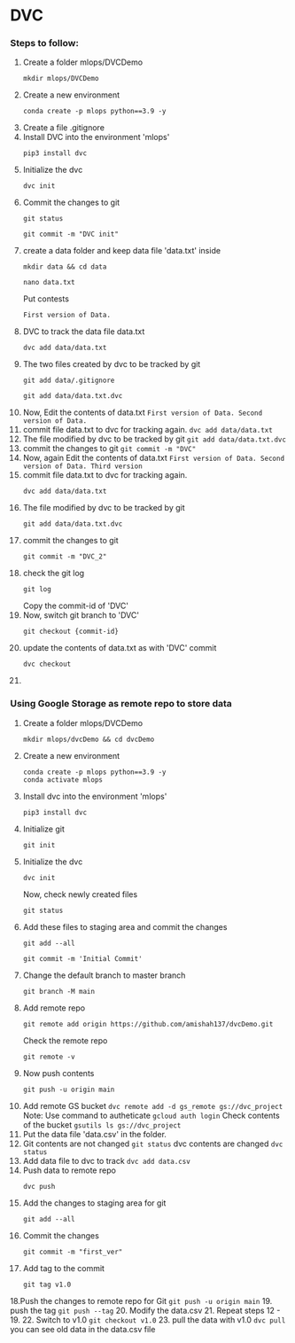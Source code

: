# DVC

### Steps to follow:
  1. Create a folder mlops/DVCDemo
     ```
     mkdir mlops/DVCDemo
     ```
  2. Create a new environment
     ```
     conda create -p mlops python==3.9 -y
     ```
  3. Create a file .gitignore
  4. Install DVC into the environment 'mlops'
     ```
     pip3 install dvc
     ```
  5. Initialize the dvc
     ```
     dvc init
     ```
  6. Commit the changes to git
     ```
     git status
     ```
     ```
     git commit -m "DVC init"
     ```
  7. create a data folder and keep data file 'data.txt' inside
     ```
     mkdir data && cd data
     ```
     ```
     nano data.txt
     ```
     Put contests
     ```
     First version of Data.
     ```
  8. DVC to track the data file data.txt
     ```
     dvc add data/data.txt
     ```
  9. The two files created by dvc to be tracked by git
     ```
     git add data/.gitignore
     ```
     ```
     git add data/data.txt.dvc
     ```
  10. Now, Edit the contents of data.txt
     ```
     First version of Data.
     Second version of Data.
     ```
  11. commit file data.txt to dvc for tracking again.
     ```
     dvc add data/data.txt
     ```
  12. The file modified by dvc to be tracked by git
     ```
     git add data/data.txt.dvc
     ```
  13. commit the changes to git
     ```
     git commit -m "DVC"
     ```
  14. Now, again Edit the contents of data.txt
     ```
     First version of Data.
     Second version of Data.
     Third version
     ```
  15. commit file data.txt to dvc for tracking again.
      ```
      dvc add data/data.txt
      ```
  16. The file modified by dvc to be tracked by git
      ```
      git add data/data.txt.dvc
      ```
  17. commit the changes to git
      ```
      git commit -m "DVC_2"
      ```
  18. check the git log
      ```
      git log
      ```
      Copy the commit-id of 'DVC'
  19. Now, switch git branch to 'DVC'
      ```
      git checkout {commit-id}
      ```
  20. update the contents of data.txt as with 'DVC' commit
      ```
      dvc checkout
      ``` 
  21. 


### Using Google Storage as remote repo to store data

  1. Create a folder mlops/DVCDemo
     ```
     mkdir mlops/dvcDemo && cd dvcDemo
     ```
  2. Create a new environment
     ```
     conda create -p mlops python==3.9 -y
     conda activate mlops
     ```
  3. Install dvc into the environment 'mlops'
     ```
     pip3 install dvc
     ```
  4. Initialize git
     ```
     git init
     ```
  5. Initialize the dvc
     ```
     dvc init
     ```
     Now, check newly created files
     ```
     git status
     ```
  6. Add these files to staging area and commit the changes
     ```
     git add --all
     ```
     ```
     git commit -m 'Initial Commit'
     ```
  7. Change the default branch to master branch
     ```
     git branch -M main
     ```
  8. Add remote repo
     ```
     git remote add origin https://github.com/amishah137/dvcDemo.git
     ```
     Check the remote repo
     ```
     git remote -v
     ```
  9. Now push contents
     ```
     git push -u origin main
     ```
  10. Add remote GS bucket
     ```
     dvc remote add -d gs_remote gs://dvc_project 
     ```
     Note: Use command to autheticate
     ```
     gcloud auth login
     ```
     Check contents of the bucket
     ```
     gsutils ls gs://dvc_project
     ```
  11. Put the data file 'data.csv' in the folder.
  12. Git contents are not changed
     ```
     git status
     ```
     dvc contents are changed
     ```
     dvc status
     ```
  13. Add data file to dvc to track
     ```
     dvc add data.csv
     ```
  14. Push data to remote repo
      ```
      dvc push
      ```
  15. Add the changes to staging area for git
      ```
      git add --all
      ```
  16. Commit the changes
      ```
      git commit -m "first_ver"
      ```
  17. Add tag to the commit
      ```
      git tag v1.0
      ```
  18.Push the changes to remote repo for Git
      ```
      git push -u origin main
      ```
  19. push the tag
      ```
      git push --tag
      ```
  20. Modify the data.csv
  21. Repeat steps 12 - 19.
  22. Switch to v1.0
      ```
      git checkout v1.0
      ```
  23. pull the data with v1.0
      ```
      dvc pull
      ```
      you can see old data in the data.csv file




